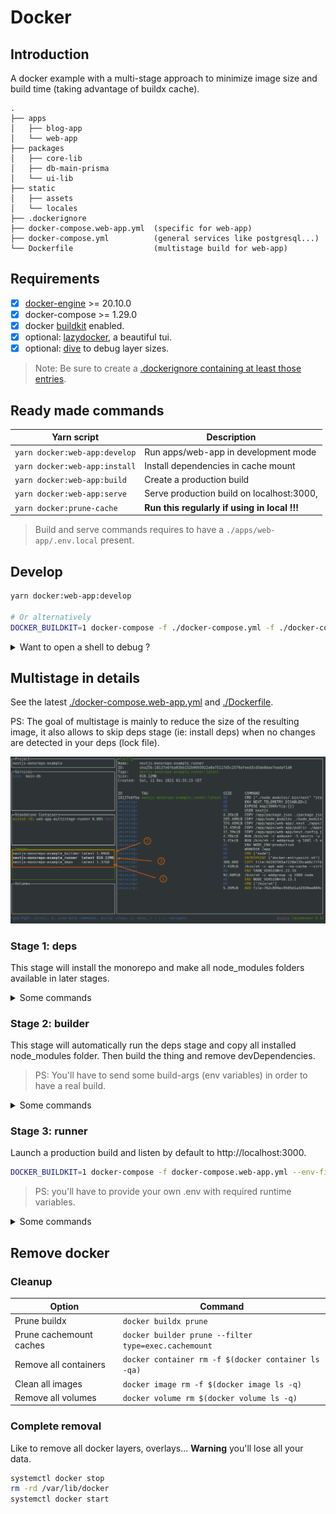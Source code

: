 # Docker

## Introduction

A docker example with a multi-stage approach to minimize image size
and build time (taking advantage of buildx cache).

```
.
├── apps
│   ├── blog-app
│   └── web-app
├── packages
│   ├── core-lib
│   ├── db-main-prisma
│   └── ui-lib
├── static
│   ├── assets
│   └── locales
├── .dockerignore
├── docker-compose.web-app.yml  (specific for web-app)
├── docker-compose.yml          (general services like postgresql...)
└── Dockerfile                  (multistage build for web-app)
```

## Requirements

- [x] [docker-engine](https://docs.docker.com/get-docker) >= 20.10.0
- [x] docker-compose >= 1.29.0
- [x] docker [buildkit](https://docs.docker.com/develop/develop-images/build_enhancements) enabled.
- [x] optional: [lazydocker](https://github.com/jesseduffield/lazydocker), a beautiful tui.
- [x] optional: [dive](https://github.com/wagoodman/dive) to debug layer sizes.

> Note: Be sure to create a [.dockerignore containing at least those entries](https://github.com/belgattitude/nextjs-monorepo-example/blob/main/.dockerignore).

## Ready made commands

| Yarn script                   | Description                                  |
| ----------------------------- | -------------------------------------------- |
| `yarn docker:web-app:develop` | Run apps/web-app in development mode         |
| `yarn docker:web-app:install` | Install dependencies in cache mount          |
| `yarn docker:web-app:build`   | Create a production build                    |
| `yarn docker:web-app:serve`   | Serve production build on localhost:3000,    |
| `yarn docker:prune-cache`     | **Run this regularly if using in local !!!** |

> Build and serve commands requires to have a `./apps/web-app/.env.local` present.

## Develop

```bash
yarn docker:web-app:develop

# Or alternatively
DOCKER_BUILDKIT=1 docker-compose -f ./docker-compose.yml -f ./docker-compose.web-app.yml up develop main-db
```

<details>
  <summary>Want to open a shell to debug ?</summary>
    
  ```bash
  DOCKER_BUILDKIT=1 docker-compose -f ./docker-compose.web-app.yml run --rm develop sh
  ```
  
</details>

## Multistage in details

See the latest [./docker-compose.web-app.yml](https://github.com/belgattitude/nextjs-monorepo-example/blob/main/docker-compose.web-app.yml)
and [./Dockerfile](https://github.com/belgattitude/nextjs-monorepo-example/blob/main/docker-compose.web-app.yml).

PS: The goal of multistage is mainly to reduce the size of the resulting image, it also allows to skip deps stage (ie: install deps) when no changes are detected in your deps (lock file).

![Lazydocker multistage sizes](multistage-size.png)

### Stage 1: deps

This stage will install the monorepo and make all node_modules folders available in later
stages.

<details>
  <summary>Some commands</summary>
   
  To build it independently
    
  ```bash
  DOCKER_BUILDKIT=1 docker-compose -f docker-compose.web-app.yml build --progress=tty deps
  # docker buildx bake -f docker-compose.web-app.yml --progress=tty deps
  ```
    
  To force a rebuild
    
  ```bash
  DOCKER_BUILDKIT=1 docker-compose -f docker-compose.web-app.yml build --no-cache --force-rm --progress=tty deps
  ```
    
  Want to open a shell into it ?
    
  ```bash
  DOCKER_BUILDKIT=1 docker-compose -f docker-compose.web-app.yml run --rm deps sh
  ```

</details>

### Stage 2: builder

This stage will automatically run the deps stage and copy all installed node_modules folder.
Then build the thing and remove devDependencies.

> PS: You'll have to send some build-args (env variables) in order to have a real build.

<details>
  <summary>Some commands</summary>
  To build it independently
  
  ```bash
  DOCKER_BUILDKIT=1 docker-compose -f docker-compose.web-app.yml build --progress=tty builder
  # docker buildx bake -f docker-compose.web-app.yml --progress=tty builder
  ```
  
  To force a rebuild
  
  ```bash
  DOCKER_BUILDKIT=1 docker-compose -f docker-compose.web-app.yml build --no-cache --force-rm --progress=tty builder
  ```
  
  Want to open a shell into it ?
  
  ```bash
  DOCKER_BUILDKIT=1 docker-compose -f docker-compose.web-app.yml run --rm builder sh
  ```

</details>

### Stage 3: runner

Launch a production build and listen by default to http://localhost:3000.

```bash
DOCKER_BUILDKIT=1 docker-compose -f docker-compose.web-app.yml --env-file .env.secret up runner
```

> PS: you'll have to provide your own .env with required runtime variables.

<details>
  <summary>Some commands</summary>
  To build it independently
  
  ```bash
  DOCKER_BUILDKIT=1 docker-compose -f docker-compose.web-app.yml build --progress=tty runner
  # docker buildx bake -f docker-compose.web-app.yml --progress=tty runner
  ```
  
  To force a rebuild
  
  ```bash
  DOCKER_BUILDKIT=1 docker-compose -f docker-compose.web-app.yml build --no-cache --force-rm --progress=tty runner
  ```
  
  Want to open a shell into it ?
  
  ```bash
  DOCKER_BUILDKIT=1 docker-compose -f docker-compose.web-app.yml run --rm runner sh
  ```
  
</details>

## Remove docker

### Cleanup

| Option                  | Command                                              |
| ----------------------- | ---------------------------------------------------- |
| Prune buildx            | `docker buildx prune`                                |
| Prune cachemount caches | `docker builder prune --filter type=exec.cachemount` |
| Remove all containers   | `docker container rm -f $(docker container ls -qa)`  |
| Clean all images        | `docker image rm -f $(docker image ls -q)`           |
| Remove all volumes      | `docker volume rm $(docker volume ls -q)`            |

### Complete removal

Like to remove all docker layers, overlays... **Warning** you'll lose all your data.

```bash
systemctl docker stop
rm -rd /var/lib/docker
systemctl docker start
```
